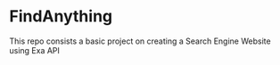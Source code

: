 # FindAnything
This repo consists a basic project on creating a Search Engine Website using Exa API

